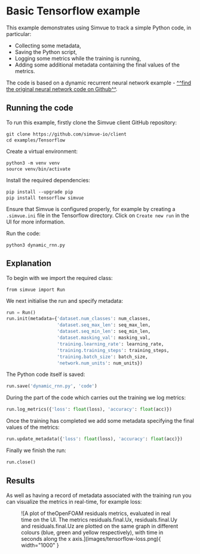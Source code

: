 # Basic Tensorflow example

This example demonstrates using Simvue to track a simple Python code, in particular:

- Collecting some metadata,
- Saving the Python script,
- Logging some metrics while the training is running,
- Adding some additional metadata containing the final values of the metrics.

The code is based on a dynamic recurrent neural network example - [^^find the original neural network code on Github^^](https://github.com/aymericdamien/TensorFlow-Examples/).

## Running the code

To run this example, firstly clone the Simvue client GitHub repository:
```
git clone https://github.com/simvue-io/client
cd examples/Tensorflow
```
Create a virtual environment:
```
python3 -m venv venv
source venv/bin/activate
```
Install the required dependencies:
```
pip install --upgrade pip
pip install tensorflow simvue
```
Ensure that Simvue is configured properly, for example by creating a `.simvue.ini` file in the Tensorflow directory. Click on `Create new run`
in the UI for more information.

Run the code:
```
python3 dynamic_rnn.py
```

## Explanation

To begin with we import the required class:
```
from simvue import Run
```
We next initialise the run and specify metadata:
``` py
run = Run()
run.init(metadata={'dataset.num_classes': num_classes,
                   'dataset.seq_max_len': seq_max_len,
                   'dataset.seq_min_len': seq_min_len,
                   'dataset.masking_val': masking_val,
                   'training.learning_rate': learning_rate,
                   'training.training_steps': training_steps,
                   'training.batch_size': batch_size,
                   'network.num_units': num_units})
```
The Python code itself is saved:
``` py
run.save('dynamic_rnn.py', 'code')
```
During the part of the code which carries out the training we log metrics:
``` py
run.log_metrics({'loss': float(loss), 'accuracy': float(acc)})
```
Once the training has completed we add some metadata specifying the final values of the metrics:
``` py
run.update_metadata({'loss': float(loss), 'accuracy': float(acc)})
```

Finally we finish the run:
``` py
run.close()
```

## Results

As well as having a record of metadata associated with the training run you can visualize the metrics in real-time,
for example loss:
<figure markdown>
  ![A plot of theOpenFOAM residuals metrics, evaluated in real time on the UI. The metrics residuals.final.Ux, residuals.final.Uy and residuals.final.Uz are plotted on the same graph in different colours (blue, green and yellow respectively), with time in seconds along the x axis.](images/tensorflow-loss.png){ width="1000" }
</figure>

